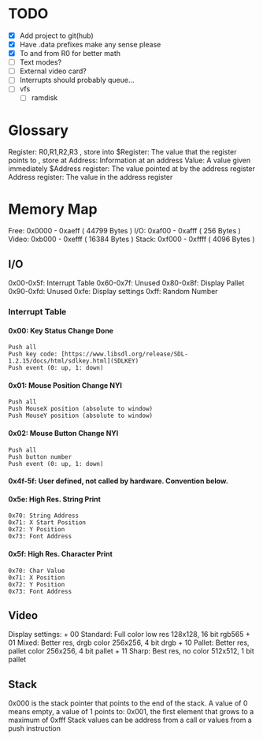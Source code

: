 # TODO
+ [x] Add project to git(hub)
+ [x] Have .data prefixes make any sense please
+ [x] To and from R0 for better math
+ [ ] Text modes?
+ [ ] External video card?
+ [ ] Interrupts should probably queue...
+ [ ] vfs
	+ [ ] ramdisk

# Glossary
Register:           R0,R1,R2,R3                             , store into
\$Register:          The value that the register points to   , store at
Address:            Information at an address
Value:              A value given immediately
\$Address register:  The value pointed at by the address register
Address register:   The value in the address register

# Memory Map
Free:  0x0000 - 0xaeff ( 44799 Bytes )
I/O:   0xaf00 - 0xafff (   256 Bytes )
Video: 0xb000 - 0xefff ( 16384 Bytes )
Stack: 0xf000 - 0xffff (  4096 Bytes )

## I/O
0x00-0x5f: Interrupt Table
0x60-0x7f: Unused
0x80-0x8f: Display Pallet
0x90-0xfd: Unused
0xfe: Display settings
0xff: Random Number

### Interrupt Table
#### 0x00: Key Status Change                     Done
	Push all
	Push key code: [https://www.libsdl.org/release/SDL-1.2.15/docs/html/sdlkey.html](SDLKEY)
	Push event (0: up, 1: down)
#### 0x01: Mouse Position Change                 NYI
	Push all
	Push MouseX position (absolute to window)
	Push MouseY position (absolute to window)
#### 0x02: Mouse Button Change                   NYI
	Push all
	Push button number
	Push event (0: up, 1: down)
#### 0x4f-5f: User defined, not called by hardware. Convention below.
#### 0x5e: High Res. String Print
	0x70: String Address
	0x71: X Start Position
	0x72: Y Position
	0x73: Font Address
#### 0x5f: High Res. Character Print
	0x70: Char Value
	0x71: X Position
	0x72: Y Position
	0x73: Font Address
## Video
Display settings:
    + 00 Standard: Full color low res       128x128, 16 bit rgb565
    + 01 Mixed: Better res, drgb color      256x256,  4 bit drgb
    + 10 Pallet: Better res, pallet color   256x256,  4 bit pallet
    + 11 Sharp: Best res, no color          512x512,  1 bit pallet
## Stack
0x000 is the stack pointer that points to the end of the stack. A value of 0 means empty, a value of 1 points to:
0x001, the first element that grows to a maximum of 0xfff
Stack values can be address from a call or values from a push instruction